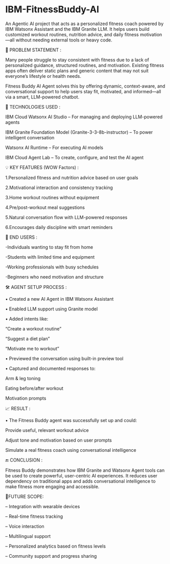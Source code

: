 # IBM-FitnessBuddy-AI
An Agentic AI project that acts as a personalized fitness coach powered by IBM Watsonx Assistant and the IBM Granite LLM. It helps users build customized workout routines, nutrition advice, and daily fitness motivation—all without needing external tools or heavy code.

🧠 PROBLEM STATEMENT :

Many people struggle to stay consistent with fitness due to a lack of personalized guidance, structured routines, and motivation. Existing fitness apps often deliver static plans and generic content that may not suit everyone’s lifestyle or health needs.

Fitness Buddy AI Agent solves this by offering dynamic, context-aware, and conversational support to help users stay fit, motivated, and informed—all via a smart, LLM-powered chatbot.

🚀 TECHNOLOGIES USED :

IBM Cloud Watsonx AI Studio – For managing and deploying LLM-powered agents

IBM Granite Foundation Model (Granite-3-3-8b-instructor) – To power intelligent conversation

Watsonx AI Runtime – For executing AI models

IBM Cloud Agent Lab – To create, configure, and test the AI agent

💡 KEY FEATURES (WOW Factors) :

1.Personalized fitness and nutrition advice based on user goals

2.Motivational interaction and consistency tracking

3.Home workout routines without equipment

4.Pre/post-workout meal suggestions

5.Natural conversation flow with LLM-powered responses

6.Encourages daily discipline with smart reminders

👥 END USERS :

-Individuals wanting to stay fit from home

-Students with limited time and equipment

-Working professionals with busy schedules

-Beginners who need motivation and structure

🛠️ AGENT SETUP PROCESS :

• Created a new AI Agent in IBM Watsonx Assistant

• Enabled LLM support using Granite model

• Added intents like:

“Create a workout routine”

“Suggest a diet plan”

“Motivate me to workout”

• Previewed the conversation using built-in preview tool

• Captured and documented responses to:

Arm & leg toning

Eating before/after workout

Motivation prompts

📈 RESULT :

• The Fitness Buddy agent was successfully set up and could:

Provide useful, relevant workout advice

Adjust tone and motivation based on user prompts

Simulate a real fitness coach using conversational intelligence

🔚 CONCLUSION :

Fitness Buddy demonstrates how IBM Granite and Watsonx Agent tools can be used to create powerful, user-centric AI experiences. It reduces user dependency on traditional apps and adds conversational intelligence to make fitness more engaging and accessible.

🔮FUTURE SCOPE:

– Integration with wearable devices

– Real-time fitness tracking

– Voice interaction

– Multilingual support

– Personalized analytics based on fitness levels

– Community support and progress sharing



